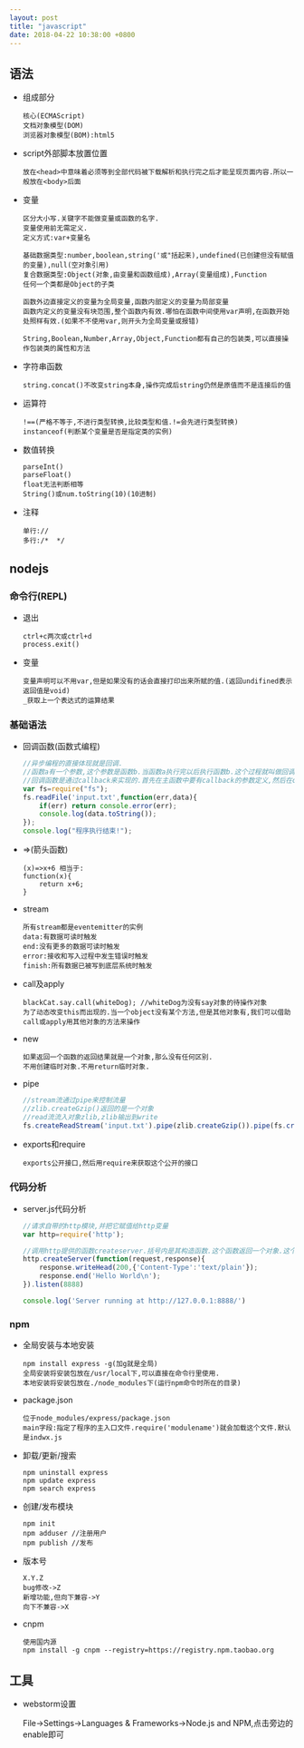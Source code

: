 ```yaml
---
layout: post
title: "javascript"
date: 2018-04-22 10:38:00 +0800
---
```

## 语法

* 组成部分

    ```
    核心(ECMAScript)
    文档对象模型(DOM)
    浏览器对象模型(BOM):html5
    ```
    
* script外部脚本放置位置

    ```
    放在<head>中意味着必须等到全部代码被下载解析和执行完之后才能呈现页面内容.所以一般放在<body>后面
    ```
    
* 变量

    ```
    区分大小写.关键字不能做变量或函数的名字.
    变量使用前无需定义.
    定义方式:var+变量名
    
    基础数据类型:number,boolean,string('或"括起来),undefined(已创建但没有赋值的变量),null(空对象引用)
    复合数据类型:Object(对象,由变量和函数组成),Array(变量组成),Function
    任何一个类都是Object的子类
    
    函数外边直接定义的变量为全局变量,函数内部定义的变量为局部变量
    函数内定义的变量没有块范围,整个函数内有效.哪怕在函数中间使用var声明,在函数开始处照样有效.(如果不不使用var,则开头为全局变量或报错)
    
    String,Boolean,Number,Array,Object,Function都有自己的包装类,可以直接操作包装类的属性和方法
    ```
    
* 字符串函数

    ```
    string.concat()不改变string本身,操作完成后string仍然是原值而不是连接后的值
    ```
    
* 运算符

    ```
    !==(严格不等于,不进行类型转换,比较类型和值.!=会先进行类型转换)
    instanceof(判断某个变量是否是指定类的实例)
    ```
    
* 数值转换

    ```
    parseInt()
    parseFloat()
    float无法判断相等
    String()或num.toString(10)(10进制)
    ```
    
* 注释

    ```
    单行://
    多行:/*  */
    ```

## nodejs

### 命令行(REPL)

* 退出

    ```
    ctrl+c两次或ctrl+d
    process.exit()
    ```

* 变量

    ```
    变量声明可以不用var,但是如果没有的话会直接打印出来所赋的值.(返回undifined表示返回值是void)
    _获取上一个表达式的运算结果
    ```

### 基础语法

* 回调函数(函数式编程)

    ```javascript
    //异步编程的直接体现就是回调.
    //函数a有一个参数,这个参数是函数b.当函数a执行完以后执行函数b.这个过程就叫做回调.
    //回调函数是通过callback来实现的.首先在主函数中要有callback的参数定义,然后在callback部分填上回调函数.回调函数此时只是被定义,只有在执行到callback的时候,回调函数才会真正执行.
    var fs=require("fs");
    fs.readFile('input.txt',function(err,data){
        if(err) return console.error(err);
        console.log(data.toString());
    });
    console.log("程序执行结束!");
    ```

* =>(箭头函数)
    
    ```
    (x)=>x+6 相当于:
    function(x){
        return x+6;
    }
    ```

* stream
    
    ```
    所有stream都是eventemitter的实例
    data:有数据可读时触发
    end:没有更多的数据可读时触发
    error:接收和写入过程中发生错误时触发
    finish:所有数据已被写到底层系统时触发
    ```

* call及apply

    ```
    blackCat.say.call(whiteDog); //whiteDog为没有say对象的待操作对象
    为了动态改变this而出现的.当一个object没有某个方法,但是其他对象有,我们可以借助call或apply用其他对象的方法来操作
    ```

* new

    ```
    如果返回一个函数的返回结果就是一个对象,那么没有任何区别.
    不用创建临时对象.不用return临时对象.
    ```

* pipe

    ```javascript
    //stream流通过pipe来控制流量
    //zlib.createGzip()返回的是一个对象
    //read流流入对象zlib,zlib输出到write
    fs.createReadStream('input.txt').pipe(zlib.createGzip()).pipe(fs.createWriteStream('input.txt.gz'));
    ```

* exports和require

    ```
    exports公开接口,然后用require来获取这个公开的接口
    ```

### 代码分析

* server.js代码分析

    ```javascript
    //请求自带的http模块,并把它赋值给http变量
    var http=require('http');
    
    //调用http提供的函数createserver.括号内是其构造函数.这个函数返回一个对象.这个对象有个listen的方法
    http.createServer(function(request,response){
        response.writeHead(200,{'Content-Type':'text/plain'});
        response.end('Hello World\n');
    }).listen(8888)
    
    console.log('Server running at http://127.0.0.1:8888/')
    ```

### npm

* 全局安装与本地安装
    
    ```
    npm install express -g(加g就是全局)
    全局安装将安装包放在/usr/local下,可以直接在命令行里使用.
    本地安装将安装包放在./node_modules下(运行npm命令时所在的目录)
    ```

* package.json
    
    ```
    位于node_modules/express/package.json
    main字段:指定了程序的主入口文件.require('modulename')就会加载这个文件.默认是indwx.js
    ```

* 卸载/更新/搜索

    ```
    npm uninstall express
    npm update express
    npm search express
    ```

* 创建/发布模块

    ```
    npm init
    npm adduser //注册用户
    npm publish //发布
    ```
    
* 版本号

    ```
    X.Y.Z
    bug修改->Z
    新增功能,但向下兼容->Y
    向下不兼容->X
    ```

* cnpm

    ```
    使用国内源
    npm install -g cnpm --registry=https://registry.npm.taobao.org
    ```


## 工具

* webstorm设置

    File->Settings->Languages & Frameworks->Node.js and NPM,点击旁边的enable即可
